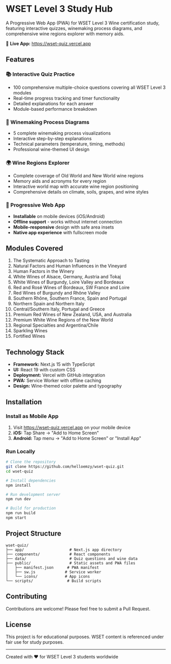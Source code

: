 # WSET Level 3 Study Hub

A Progressive Web App (PWA) for WSET Level 3 Wine certification study, featuring interactive quizzes, winemaking process diagrams, and comprehensive wine regions explorer with memory aids.

🍷 **Live App:** https://wset-quiz.vercel.app

## Features

### 📚 Interactive Quiz Practice
- 100 comprehensive multiple-choice questions covering all WSET Level 3 modules
- Real-time progress tracking and timer functionality
- Detailed explanations for each answer
- Module-based performance breakdown

### 🍷 Winemaking Process Diagrams
- 5 complete winemaking process visualizations
- Interactive step-by-step explanations
- Technical parameters (temperature, timing, methods)
- Professional wine-themed UI design

### 🌍 Wine Regions Explorer
- Complete coverage of Old World and New World wine regions
- Memory aids and acronyms for every region
- Interactive world map with accurate wine region positioning
- Comprehensive details on climate, soils, grapes, and wine styles

### 📱 Progressive Web App
- **Installable** on mobile devices (iOS/Android)
- **Offline support** - works without internet connection
- **Mobile-responsive** design with safe area insets
- **Native app experience** with fullscreen mode

## Modules Covered

1. The Systematic Approach to Tasting
2. Natural Factors and Human Influences in the Vineyard
3. Human Factors in the Winery
4. White Wines of Alsace, Germany, Austria and Tokaj
5. White Wines of Burgundy, Loire Valley and Bordeaux
6. Red and Rosé Wines of Bordeaux, SW France and Loire
7. Red Wines of Burgundy and Rhône Valley
8. Southern Rhône, Southern France, Spain and Portugal
9. Northern Spain and Northern Italy
10. Central/Southern Italy, Portugal and Greece
11. Premium Red Wines of New Zealand, USA, and Australia
12. Premium White Wine Regions of the New World
13. Regional Specialties and Argentina/Chile
14. Sparkling Wines
15. Fortified Wines

## Technology Stack

- **Framework:** Next.js 15 with TypeScript
- **UI:** React 19 with custom CSS
- **Deployment:** Vercel with GitHub integration
- **PWA:** Service Worker with offline caching
- **Design:** Wine-themed color palette and typography

## Installation

### Install as Mobile App

1. Visit https://wset-quiz.vercel.app on your mobile device
2. **iOS:** Tap Share → "Add to Home Screen"
3. **Android:** Tap menu → "Add to Home Screen" or "Install App"

### Run Locally

```bash
# Clone the repository
git clone https://github.com/helloemzy/wset-quiz.git
cd wset-quiz

# Install dependencies
npm install

# Run development server
npm run dev

# Build for production
npm run build
npm start
```

## Project Structure

```
wset-quiz/
├── app/                    # Next.js app directory
├── components/             # React components
├── data/                   # Quiz questions and wine data
├── public/                 # Static assets and PWA files
│   ├── manifest.json      # PWA manifest
│   ├── sw.js             # Service worker
│   └── icons/            # App icons
└── scripts/               # Build scripts
```

## Contributing

Contributions are welcome! Please feel free to submit a Pull Request.

## License

This project is for educational purposes. WSET content is referenced under fair use for study purposes.

---

Created with ❤️ for WSET Level 3 students worldwide